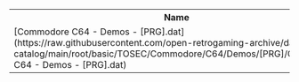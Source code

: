 <table>
<tr><th>Name</th><th>Size</th></tr>
<tr><td>
[Commodore C64 - Demos - [PRG].dat](https://raw.githubusercontent.com/open-retrogaming-archive/dat-catalog/main/root/basic/TOSEC/Commodore/C64/Demos/[PRG]/Commodore C64 - Demos - [PRG].dat)
</td><td>4635501</td></tr>
</table>
